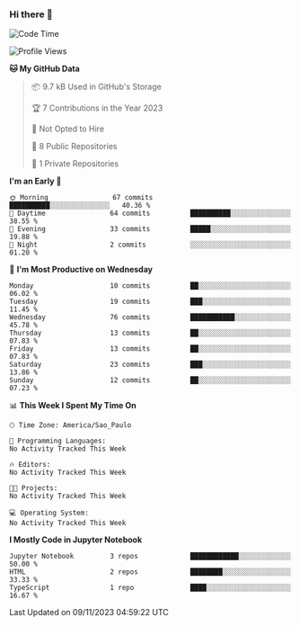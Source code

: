 ### Hi there 👋

<!--
**igabriel-gb/igabriel-gb** is a ✨ _special_ ✨ repository because its `README.md` (this file) appears on your GitHub profile.

Here are some ideas to get you started:

- 🔭 I’m currently working on ...
- 🌱 I’m currently learning ...
- 👯 I’m looking to collaborate on ...
- 🤔 I’m looking for help with ...
- 💬 Ask me about ...
- 📫 How to reach me: ...
- 😄 Pronouns: ...
- ⚡ Fun fact: ...
-->

<!--START_SECTION:waka-->
![Code Time](http://img.shields.io/badge/Code%20Time-175%20hrs%2029%20mins-blue)

![Profile Views](http://img.shields.io/badge/Profile%20Views-0-blue)

**🐱 My GitHub Data** 

> 📦 9.7 kB Used in GitHub's Storage 
 > 
> 🏆 7 Contributions in the Year 2023
 > 
> 🚫 Not Opted to Hire
 > 
> 📜 8 Public Repositories 
 > 
> 🔑 1 Private Repositories 
 > 
**I'm an Early 🐤** 

```text
🌞 Morning                67 commits          ██████████░░░░░░░░░░░░░░░   40.36 % 
🌆 Daytime                64 commits          ██████████░░░░░░░░░░░░░░░   38.55 % 
🌃 Evening                33 commits          █████░░░░░░░░░░░░░░░░░░░░   19.88 % 
🌙 Night                  2 commits           ░░░░░░░░░░░░░░░░░░░░░░░░░   01.20 % 
```
📅 **I'm Most Productive on Wednesday** 

```text
Monday                   10 commits          ██░░░░░░░░░░░░░░░░░░░░░░░   06.02 % 
Tuesday                  19 commits          ███░░░░░░░░░░░░░░░░░░░░░░   11.45 % 
Wednesday                76 commits          ███████████░░░░░░░░░░░░░░   45.78 % 
Thursday                 13 commits          ██░░░░░░░░░░░░░░░░░░░░░░░   07.83 % 
Friday                   13 commits          ██░░░░░░░░░░░░░░░░░░░░░░░   07.83 % 
Saturday                 23 commits          ███░░░░░░░░░░░░░░░░░░░░░░   13.86 % 
Sunday                   12 commits          ██░░░░░░░░░░░░░░░░░░░░░░░   07.23 % 
```


📊 **This Week I Spent My Time On** 

```text
🕑︎ Time Zone: America/Sao_Paulo

💬 Programming Languages: 
No Activity Tracked This Week

🔥 Editors: 
No Activity Tracked This Week

🐱‍💻 Projects: 
No Activity Tracked This Week

💻 Operating System: 
No Activity Tracked This Week
```

**I Mostly Code in Jupyter Notebook** 

```text
Jupyter Notebook         3 repos             ████████████░░░░░░░░░░░░░   50.00 % 
HTML                     2 repos             ████████░░░░░░░░░░░░░░░░░   33.33 % 
TypeScript               1 repo              ████░░░░░░░░░░░░░░░░░░░░░   16.67 % 
```




 Last Updated on 09/11/2023 04:59:22 UTC
<!--END_SECTION:waka-->
